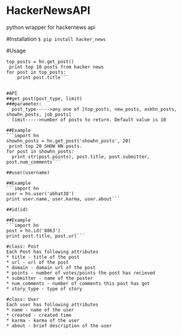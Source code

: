 # HackerNewsAPI
python wrapper for hackernews api

#Installation
`$ pip install hacker_news`

#Usage
```import hn
top_posts = hn.get_post()
 print top 10 posts from hacker news
for post in top_posts:
    print post.title```
    

#API
##get_post(post_type, limit)
###parameter: 
  post_type----->any one of [top_posts, new_posts, askhn_posts, showhn_posts, job_posts]
  limit----->number of posts to return. Default value is 10

##Example
```import hn
showhn_posts = hn.get_post('showhn_posts', 20)
 print top 20 SHOW HN posts.
for post in showhn_posts:
  print str(post.points), post.title, post.submitter, post.num_comments```
  
##user(username)

##Example
```import hn
user = hn.user('abhat38')
print user.name, user.karma, user.about```

##id(id)

##Example
```import hn
post = hn.id('8863')
print post.title, post.url```

#class: Post
Each Post has following attributes
* title - title of the post
* url - url of the post
* domain - domain url of the post
* points - number of votes/points the post has recieved
* submitter - name of the poster
* num_comments - number of comments this post has got
* story_type - type of story

#class: User
Each user has following attributes
* name - name of the user
* created - created time
* karma - karma of the user
* about - brief description of the user
